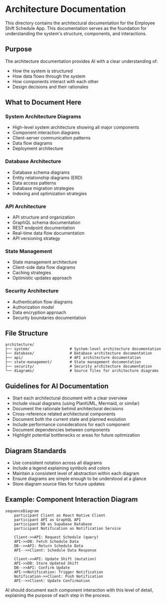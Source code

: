 # Architecture Documentation

This directory contains the architectural documentation for the Employee Shift Schedule App. This documentation serves as the foundation for understanding the system's structure, components, and interactions.

## Purpose

The architecture documentation provides AI with a clear understanding of:

- How the system is structured
- How data flows through the system
- How components interact with each other
- Design decisions and their rationales

## What to Document Here

### System Architecture Diagrams

- High-level system architecture showing all major components
- Component interaction diagrams
- Client-server communication patterns
- Data flow diagrams
- Deployment architecture

### Database Architecture

- Database schema diagrams
- Entity relationship diagrams (ERD)
- Data access patterns
- Database migration strategies
- Indexing and optimization strategies

### API Architecture

- API structure and organization
- GraphQL schema documentation
- REST endpoint documentation
- Real-time data flow documentation
- API versioning strategy

### State Management

- State management architecture
- Client-side data flow diagrams
- Caching strategies
- Optimistic updates approach

### Security Architecture

- Authentication flow diagrams
- Authorization model
- Data encryption approach
- Security boundaries documentation

## File Structure

```
architecture/
├── system/                  # System-level architecture documentation
├── database/                # Database architecture documentation
├── api/                     # API architecture documentation
├── state-management/        # State management documentation
├── security/                # Security architecture documentation
└── diagrams/                # Source files for architecture diagrams
```

## Guidelines for AI Documentation

- Start each architectural document with a clear overview
- Include visual diagrams (using PlantUML, Mermaid, or similar)
- Document the rationale behind architectural decisions
- Cross-reference related architectural components
- Document both the current state and planned evolution
- Include performance considerations for each component
- Document dependencies between components
- Highlight potential bottlenecks or areas for future optimization

## Diagram Standards

- Use consistent notation across all diagrams
- Include a legend explaining symbols and colors
- Maintain a consistent level of abstraction within each diagram
- Ensure diagrams are simple enough to be understood at a glance
- Store diagram source files for future updates

## Example: Component Interaction Diagram

```mermaid
sequenceDiagram
    participant Client as React Native Client
    participant API as GraphQL API
    participant DB as Supabase Database
    participant Notification as Notification Service

    Client->>API: Request Schedule (query)
    API->>DB: Fetch Schedule Data
    DB-->>API: Return Schedule Data
    API-->>Client: Schedule Data Response

    Client->>API: Update Shift (mutation)
    API->>DB: Store Updated Shift
    DB-->>API: Confirm Update
    API->>Notification: Trigger Notification
    Notification->>Client: Push Notification
    API-->>Client: Update Confirmation
```

AI should document each component interaction with this level of detail, explaining the purpose of each step in the process.
